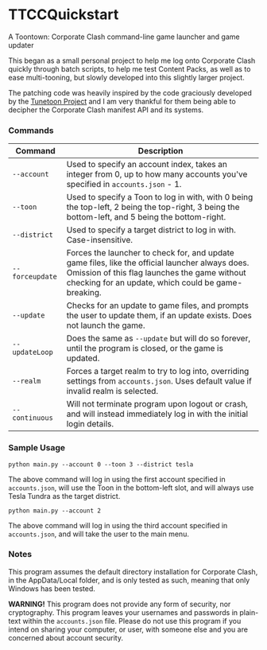 # TTCCQuickstart
 A Toontown: Corporate Clash command-line game launcher and game updater 

 This began as a small personal project to help me log onto Corporate Clash quickly through batch scripts, to help me test Content Packs, as well as to ease multi-tooning, but slowly developed into this slightly larger project.
 
 The patching code was heavily inspired by the code graciously developed by the [Tunetoon Project](https://github.com/DioExtreme/Tunetoon) and I am very thankful for them being able to decipher the Corporate Clash manifest API and its systems.
 
### Commands

| Command | Description |
| --- | --- |
| `--account` | Used to specify an account index, takes an integer from 0, up to how many accounts you've specified in `accounts.json` - 1. |
| `--toon` | Used to specify a Toon to log in with, with 0 being the top-left, 2 being the top-right, 3 being the bottom-left, and 5 being the bottom-right. |
| `--district` | Used to specify a target district to log in with. Case-insensitive. |
| `--forceupdate` | Forces the launcher to check for, and update game files, like the official launcher always does. Omission of this flag launches the game without checking for an update, which could be game-breaking. |
| `--update` | Checks for an update to game files, and prompts the user to update them, if an update exists. Does not launch the game. |
| `--updateLoop` | Does the same as `--update` but will do so forever, until the program is closed, or the game is updated. |
| `--realm` | Forces a target realm to try to log into, overriding settings from `accounts.json`. Uses default value if invalid realm is selected. |
| `--continuous` | Will not terminate program upon logout or crash, and will instead immediately log in with the initial login details. |

### Sample Usage

`python main.py --account 0 --toon 3 --district tesla`

The above command will log in using the first account specified in `accounts.json`, will use the Toon in the bottom-left slot, and will always use Tesla Tundra as the target district.

`python main.py --account 2`

The above command will log in using the third account specified in `accounts.json`, and will take the user to the main menu.

### Notes
 This program assumes the default directory installation for Corporate Clash, in the AppData/Local folder, and is only tested as such, meaning that only Windows has been tested.

 **WARNING!** This program does not provide any form of security, nor cryptography. This program leaves your usernames and passwords in plain-text within the `accounts.json` file. Please do not use this program if you intend on sharing your computer, or user, with someone else and you are concerned about account security.
